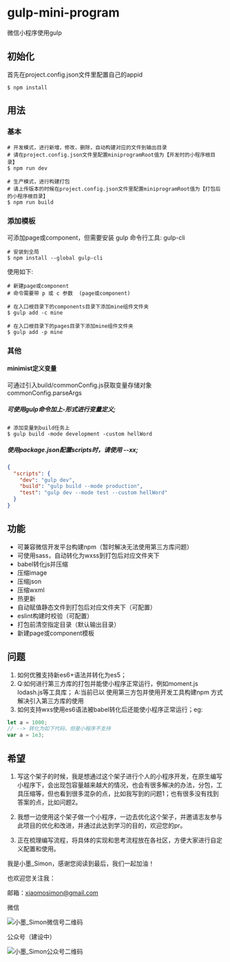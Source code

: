 # gulp-mini-program
微信小程序使用gulp

## 初始化
首先在project.config.json文件里配置自己的appid

```
$ npm install
```

## 用法

### 基本

```
# 开发模式，进行新增，修改，删除，自动构建对应的文件到输出目录
# 请在project.config.json文件里配置miniprogramRoot值为【开发时的小程序根目录】
$ npm run dev

# 生产模式，进行构建打包
# 请上传版本的时候在project.config.json文件里配置miniprogramRoot值为【打包后的小程序根目录】
$ npm run build

```

### 添加模板
可添加page或component，但需要安装 gulp 命令行工具: gulp-cli
```
# 安装到全局
$ npm install --global gulp-cli
```
使用如下:
```
# 新建page或component
# 命令需要带 p 或 c 参数  (page或component)

# 在入口根目录下的components目录下添加mine组件文件夹
$ gulp add -c mine

# 在入口根目录下的pages目录下添加mine组件文件夹
$ gulp add -p mine
```

### 其他

#### minimist定义变量
可通过引入build/commonConfig.js获取变量存储对象commonConfig.parseArgs

##### 可使用gulp命令加上-形式进行变量定义;
```
# 添加变量到build任务上
$ gulp build -mode development -custom hellWord
```

##### 使用package.json配置scripts时，请使用 --xx;
```json
{
  "scripts": {
    "dev": "gulp dev",
    "build": "gulp build --mode production",
    "test": "gulp dev --mode test --custom hellWord"
  }
}
```

## 功能

- 可兼容微信开发平台构建npm（暂时解决无法使用第三方库问题）
- 可使用sass，自动转化为wxss到打包后对应文件夹下
- babel转化js并压缩
- 压缩image
- 压缩json
- 压缩wxml
- 热更新
- 自动赋值静态文件到打包后对应文件夹下（可配置）
- eslint构建时校验（可配置）
- 打包前清空指定目录（默认输出目录）
- 新建page或component模板


## 问题

1. 如何优雅支持新es6+语法并转化为es5；
2. Q:如何进行第三方库的打包并能使小程序正常运行，例如moment.js lodash.js等工具库；
   A:当前已以 使用第三方包并使用开发工具构建npm 方式解决引入第三方库的使用
3. 如何支持wxs使用es6语法被babel转化后还能使小程序正常运行；eg:
```js
let a = 1000;
// --> 转化为如下代码，但是小程序不支持
var a = 1e3;
```


## 希望
1. 写这个架子的时候，我是想通过这个架子进行个人的小程序开发，在原生编写小程序下，会出现包容量越来越大的情况，也会有很多解决的办法，分包，工具压缩等，但也看到很多混杂的点，比如我写到的问题1；也有很多没有找到答案的点，比如问题2。

2. 我想一边使用这个架子做一个小程序，一边去优化这个架子，并邀请志友参与此项目的优化和改进，并通过此达到学习的目的，欢迎您的pr。

3. 正在梳理编写流程，将具体的实现和思考流程放在各社区，方便大家进行自定义配置和使用。


我是小墨_Simon，感谢您阅读到最后，我们一起加油！

也欢迎您关注我：

邮箱：xiaomosimon@gmail.com

微信

![小墨_Simon微信号二维码](https://raw.githubusercontent.com/xiaomosimon/xiaomosimon.github.io/master/%E5%BE%AE%E4%BF%A1%E5%8F%B7.jpg)


公众号（建设中）

![小墨_Simon公众号二维码](https://raw.githubusercontent.com/xiaomosimon/xiaomosimon.github.io/master/%E5%BE%AE%E4%BF%A1%E5%85%AC%E4%BC%97%E5%8F%B7.jpg)